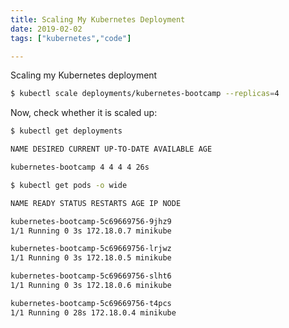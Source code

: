 ```yaml
---
title: Scaling My Kubernetes Deployment
date: 2019-02-02
tags: ["kubernetes","code"]

---
```


Scaling my Kubernetes deployment
<!--more-->
```sh
$ kubectl scale deployments/kubernetes-bootcamp --replicas=4
```
Now, check whether it is scaled up:

```sh
$ kubectl get deployments

NAME DESIRED CURRENT UP-TO-DATE AVAILABLE AGE 

kubernetes-bootcamp 4 4 4 4 26s 

$ kubectl get pods -o wide 

NAME READY STATUS RESTARTS AGE IP NODE

kubernetes-bootcamp-5c69669756-9jhz9 
1/1 Running 0 3s 172.18.0.7 minikube

kubernetes-bootcamp-5c69669756-lrjwz 
1/1 Running 0 3s 172.18.0.5 minikube 

kubernetes-bootcamp-5c69669756-slht6 
1/1 Running 0 3s 172.18.0.6 minikube 

kubernetes-bootcamp-5c69669756-t4pcs 
1/1 Running 0 28s 172.18.0.4 minikube 
```
